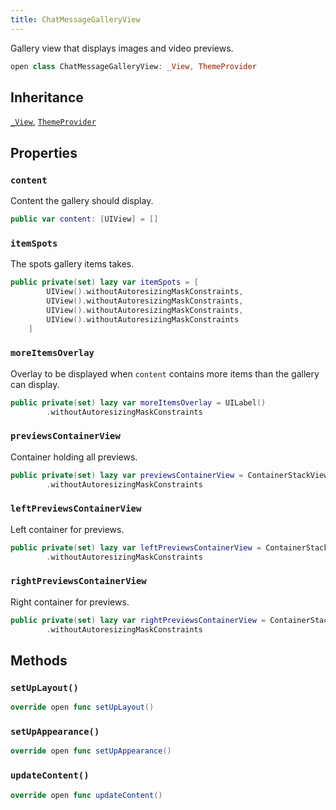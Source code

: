 ```yaml
---
title: ChatMessageGalleryView
---
```


Gallery view that displays images and video previews.

``` swift
open class ChatMessageGalleryView: _View, ThemeProvider 
```

## Inheritance

[`_View`](../../../common-views/_view), [`ThemeProvider`](../../../utils/theme-provider)

## Properties

### `content`

Content the gallery should display.

``` swift
public var content: [UIView] = [] 
```

### `itemSpots`

The spots gallery items takes.

``` swift
public private(set) lazy var itemSpots = [
        UIView().withoutAutoresizingMaskConstraints,
        UIView().withoutAutoresizingMaskConstraints,
        UIView().withoutAutoresizingMaskConstraints,
        UIView().withoutAutoresizingMaskConstraints
    ]
```

### `moreItemsOverlay`

Overlay to be displayed when `content` contains more items than the gallery can display.

``` swift
public private(set) lazy var moreItemsOverlay = UILabel()
        .withoutAutoresizingMaskConstraints
```

### `previewsContainerView`

Container holding all previews.

``` swift
public private(set) lazy var previewsContainerView = ContainerStackView()
        .withoutAutoresizingMaskConstraints
```

### `leftPreviewsContainerView`

Left container for previews.

``` swift
public private(set) lazy var leftPreviewsContainerView = ContainerStackView()
        .withoutAutoresizingMaskConstraints
```

### `rightPreviewsContainerView`

Right container for previews.

``` swift
public private(set) lazy var rightPreviewsContainerView = ContainerStackView()
        .withoutAutoresizingMaskConstraints
```

## Methods

### `setUpLayout()`

``` swift
override open func setUpLayout() 
```

### `setUpAppearance()`

``` swift
override open func setUpAppearance() 
```

### `updateContent()`

``` swift
override open func updateContent() 
```
